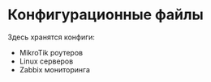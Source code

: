 # Конфигурационные файлы

Здесь хранятся конфиги:
- MikroTik роутеров
- Linux серверов
- Zabbix мониторинга
